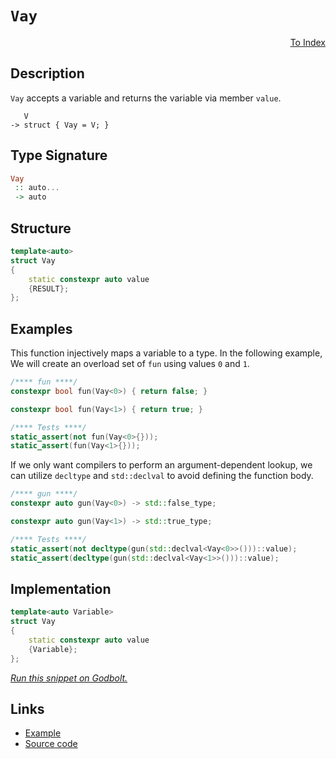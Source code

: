 <!-- Copyright 2024 Feng Mofan
SPDX-License-Identifier: Apache-2.0 -->

# `Vay`

<p style='text-align: right;'><a href="../utilities.md#vay">To Index</a></p>

## Description

`Vay` accepts a variable and returns the variable via member `value`.

<pre><code>   V
-> struct { Vay = V; }</code></pre>

## Type Signature

```Haskell
Vay
 :: auto...
 -> auto
```

## Structure

```C++
template<auto>
struct Vay
{
    static constexpr auto value
    {RESULT};
};
```

## Examples

This function injectively maps a variable to a type.
In the following example, We will create an overload set of `fun` using values `0` and `1`.

```C++
/**** fun ****/
constexpr bool fun(Vay<0>) { return false; }

constexpr bool fun(Vay<1>) { return true; }

/**** Tests ****/
static_assert(not fun(Vay<0>{}));
static_assert(fun(Vay<1>{}));
```

If we only want compilers to perform an argument-dependent lookup, we can utilize `decltype` and `std::declval` to avoid defining the function body.

```C++
/**** gun ****/
constexpr auto gun(Vay<0>) -> std::false_type;

constexpr auto gun(Vay<1>) -> std::true_type;

/**** Tests ****/
static_assert(not decltype(gun(std::declval<Vay<0>>()))::value);
static_assert(decltype(gun(std::declval<Vay<1>>()))::value);
```

## Implementation

```C++
template<auto Variable>
struct Vay
{
    static constexpr auto value
    {Variable};
};
```

[*Run this snippet on Godbolt.*](https://godbolt.org/#z:OYLghAFBqd5QCxAYwPYBMCmBRdBLAF1QCcAaPECAMzwBtMA7AQwFtMQByARg9KtQYEAysib0QXACx8BBAKoBnTAAUAHpwAMvAFYTStJg1DIApACYAQuYukl9ZATwDKjdAGFUtAK4sGIAGxcpK4AMngMmAByPgBGmMQgAMwAHKQADqgKhE4MHt6%2BAUEZWY4CYRHRLHEJKbaY9qUMQgRMxAR5Pn6BdQ05za0E5VGx8UmpCi1tHQXdEwNDldVjAJS2qF7EyOwcAPQAVAeHR8cnhzsmGgCC%2B4cA1ACSLGn0bIJMjbdH51c3p3%2Bn30uF0uBEwTwMoJMiTcTC8RFuADVWngmDF6FDsMCJsQvA5EUwAJ7AkwAdisV1ulNuc0cyFuaAYE0wqjSxFusPhADcxF5MMCqbdSRYkcQUWi%2BSSACJQ8lAqUy4k/f7Kr7A357W4AMTwxAmt2wqlYz0wnzOapVFsB5ruVC8DFNB0BDKZLLZMVQnlutoYECRROhGgxy0FZNuxEwBA29qoYiUMpD0quwOdoNdt3dnu9vsJULcXCDIYsYYjUduBBxfMSRdJiaBSruABVMBMFA69oCaXhkAB9JgKJRtCAMVAEL127P%2BtyBxKYsk15bLBVXTs9vsDgjUcd%2B3P5mdC%2BeLquK64Wy3Wg63ISYBnofWG8Em1X10//K1JsyJcLIbxYQXQggEmkmDduWTCEAoGLHuqtzAHabZOgILqsuycKoDBW45gGBYALQYtSBDoCAIAxrQSggYBlaysmiGpshHJobBPrbtCu7YMGuEzvhhEgOWvLkUBS51iejbNgQrZPpcK69v28QbsOo5YN%2BAFAdA44TNxim0NytC5sxU6QTOEALssRHabyh6ylJa6yRAmnKZgqk%2BupRGadpumYXmBnYEZC6mTymAWRwqy0JwACsvB%2BBwWikKgnBuNY1jUusmwmuYiQ8KQBCaEFqwANYgKFkgAHQaMkZhmAAnBVXChaVyRcCSJLSCFHCSLwLASBoGikJF0WxRwvAKCA3VZVFQWkHAsAwIgIDrAQaRwuQlBoE8dDxJErDbKoyT%2BNh/iSDByB0lIRVmLwmD4EQoqEUE/CCCIYjsFIMiCIoKjqGNpC6EEADuxBMGknA8MFYURdlMWcAA8nCC2jqgVC3Ntu37Ydx3FWYtwQB4q30GyaVcMsvCjVoqwQEgK1pGtZAUBAFNUyAwBSGYfB0KCuqUDE4MxOErQEkDvDc8wxAEpDMTaNeo0ZStrwEJDDC0Hzn1YDEXjADCtCkfzpBYCwhjAOISs6hLeCcs24PMtecLbBl4Sgi10W0HgMT/cLHhYOD5Z4B13C8KbxDukokpgnrjtGNlqxUAYwAKAieCYD9kNAZFGV3cIojiM9qdvWo4PffoesoAllj6E7Q2QKsqBpI0Q0cNh6lQpKpiWNYZh9X711m%2BXPTG84ECuNMfhBKE4TDFUoxFJk2QCAPejFFPDALCMCRBHYPdNJM7SeJ0eirw4fQb4vY/L7YG8zyvB8j4s4%2BrAoyVbBIIMcOFPXg/1iM7XtB3AEdtwnRjEC4EICQQUH4CZE3DqsBAmAmBYASEZUg%2BVJCJCKhVRITUNCSDMJIfwXVQr%2BAqvoTgbVSAdXSkVQI/hkgVXqv4QqNVUH%2BBfp9fqg1hqZXDhNaaZNZow0WjTOmuMNpsE4K0FgnISTYSYPSAwRhf4VSKlwEq51LokDwDdF6adHoSGkFnJQOdPq6GZn9AG/NH7P16rwfq0N5pwluPDd%2ByMDrfj1nIhRJVMbY0prjEBiQzCE3YWNUm5NUA43iEtWmISvGjGcUYLg1Vuo0FoGzIaEBOafUFrzLWGThai3Fg4LW0tGCy3loraKytVbq01j7bWwcjAGzKUbPepsa7RQtsgK2Wtbb1HBo7Z2vM3bbGip7b2GU/YB0wEHXWdTwigECXwKOMc44JyTlrVOD0M46NkNnD60VDH5zDk3Kwxdell3gZXaunA64EQboclubd4gd1OTfeoa8XAMHcFvAoQ93mHyWBPEoOQz7pEno0X549u57wEP0KYnzB4QsaNCwYl8l471PrC1F8xkVHwfmsDY98CaEKfmDZhnAHGf2kS4uJbiNCY0AVdHxYCAkk0gdA2BlBH7ENIfIjBJJQoVUaokTB2DJBBAsRDAatg2HE3GpNGac1YbhIEetTaIjiAsBRiwBQnI6ScipRCUSyigHXT0Gs9OT1NmvT0TsnQSRSDGMBj7MxxK%2BpQ14XDBGqgNVap1Xq94okPGRKpj4xI/jpVBJQIG3GirI2jG1WkNI3ZdUVW7PqiY3ZPU6NZvEFJaTorZMVhlfNuSJYFJCTLOWCtwblLVmIKpGUdYh0GbwfA4Ymlm0%2Bm0jp1Sun214L0l2BIBke1FCM328RxmTJDjMjhkcmDR1jvHROjBVmyHWeajR2zc62pkcYIuNgTnwArlXHINcdjOVuZYVulj25qM7vA3ejQ3kfPyHC4eFQUX/PnkCueoKsV/PhfvAYQKH2AbaGC4%2BcwYUvoxWBv919cUpRxS1cxr9SUZtuJq7Vtwk1FVTaOABKi8agNDRA0gUCYGjHgS1TlIBKpFUSIkUKtURVdQYySShTCXUSqGiNUjiDQooIaiSLqyRJDVS4GVMwjCWqJGdZYzg4DAmPzOpx%2BTEqw2rD9lkZwkggA)

## Links

- [Example](../../code/facilities/utilities/vay/implementation.hpp)
- [Source code](../../../conceptrodon/vay.hpp)
